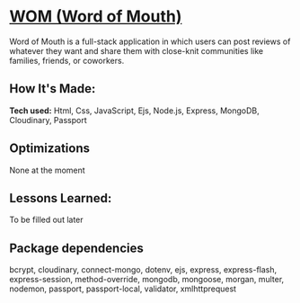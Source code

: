 # [WOM (Word of Mouth)](#)

Word of Mouth is a full-stack application in which users can post reviews of whatever they want and share them with close-knit communities like families, friends, or coworkers.

## How It's Made:

**Tech used:** Html, Css, JavaScript, Ejs, Node.js, Express, MongoDB, Cloudinary, Passport

## Optimizations

None at the moment

## Lessons Learned:

To be filled out later

## Package dependencies
bcrypt, cloudinary, connect-mongo, dotenv, ejs, express, express-flash, express-session, method-override, mongodb, mongoose, morgan, multer, nodemon, passport, passport-local, validator, xmlhttprequest

